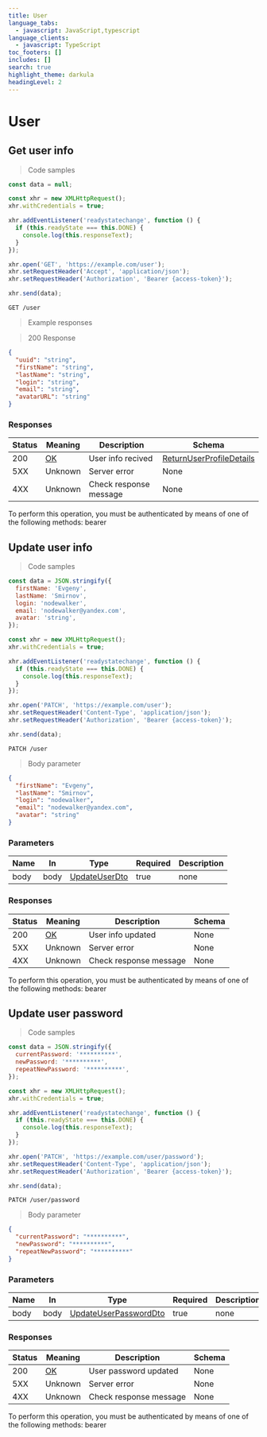 ```yaml
---
title: User
language_tabs:
  - javascript: JavaScript,typescript
language_clients:
  - javascript: TypeScript
toc_footers: []
includes: []
search: true
highlight_theme: darkula
headingLevel: 2
---
```


<!-- Generator: Widdershins v4.0.1 -->
<h1 id="fake-store-api-user">User</h1>

## Get user info

<a id="opIdUserController_getUserProfile"></a>

> Code samples

```javascript
const data = null;

const xhr = new XMLHttpRequest();
xhr.withCredentials = true;

xhr.addEventListener('readystatechange', function () {
  if (this.readyState === this.DONE) {
    console.log(this.responseText);
  }
});

xhr.open('GET', 'https://example.com/user');
xhr.setRequestHeader('Accept', 'application/json');
xhr.setRequestHeader('Authorization', 'Bearer {access-token}');

xhr.send(data);
```

`GET /user`

> Example responses

> 200 Response

```json
{
  "uuid": "string",
  "firstName": "string",
  "lastName": "string",
  "login": "string",
  "email": "string",
  "avatarURL": "string"
}
```

<h3 id="get-user-info-responses">Responses</h3>

| Status | Meaning                                                 | Description            | Schema                                                            |
| ------ | ------------------------------------------------------- | ---------------------- | ----------------------------------------------------------------- |
| 200    | [OK](https://tools.ietf.org/html/rfc7231#section-6.3.1) | User info recived      | [ReturnUserProfileDetails](../models/ReturnUserProfileDetails.md) |
| 5XX    | Unknown                                                 | Server error           | None                                                              |
| 4XX    | Unknown                                                 | Check response message | None                                                              |

<aside class="warning">
To perform this operation, you must be authenticated by means of one of the following methods:
bearer
</aside>

## Update user info

<a id="opIdUserController_updateUser"></a>

> Code samples

```javascript
const data = JSON.stringify({
  firstName: 'Evgeny',
  lastName: 'Smirnov',
  login: 'nodewalker',
  email: 'nodewalker@yandex.com',
  avatar: 'string',
});

const xhr = new XMLHttpRequest();
xhr.withCredentials = true;

xhr.addEventListener('readystatechange', function () {
  if (this.readyState === this.DONE) {
    console.log(this.responseText);
  }
});

xhr.open('PATCH', 'https://example.com/user');
xhr.setRequestHeader('Content-Type', 'application/json');
xhr.setRequestHeader('Authorization', 'Bearer {access-token}');

xhr.send(data);
```

`PATCH /user`

> Body parameter

```json
{
  "firstName": "Evgeny",
  "lastName": "Smirnov",
  "login": "nodewalker",
  "email": "nodewalker@yandex.com",
  "avatar": "string"
}
```

<h3 id="update-user-info-parameters">Parameters</h3>

| Name | In   | Type                                        | Required | Description |
| ---- | ---- | ------------------------------------------- | -------- | ----------- |
| body | body | [UpdateUserDto](../models/UpdateUserDto.md) | true     | none        |

<h3 id="update-user-info-responses">Responses</h3>

| Status | Meaning                                                 | Description            | Schema |
| ------ | ------------------------------------------------------- | ---------------------- | ------ |
| 200    | [OK](https://tools.ietf.org/html/rfc7231#section-6.3.1) | User info updated      | None   |
| 5XX    | Unknown                                                 | Server error           | None   |
| 4XX    | Unknown                                                 | Check response message | None   |

<aside class="warning">
To perform this operation, you must be authenticated by means of one of the following methods:
bearer
</aside>

## Update user password

<a id="opIdUserController_updateUserPassword"></a>

> Code samples

```javascript
const data = JSON.stringify({
  currentPassword: '**********',
  newPassword: '**********',
  repeatNewPassword: '**********',
});

const xhr = new XMLHttpRequest();
xhr.withCredentials = true;

xhr.addEventListener('readystatechange', function () {
  if (this.readyState === this.DONE) {
    console.log(this.responseText);
  }
});

xhr.open('PATCH', 'https://example.com/user/password');
xhr.setRequestHeader('Content-Type', 'application/json');
xhr.setRequestHeader('Authorization', 'Bearer {access-token}');

xhr.send(data);
```

`PATCH /user/password`

> Body parameter

```json
{
  "currentPassword": "**********",
  "newPassword": "**********",
  "repeatNewPassword": "**********"
}
```

<h3 id="update-user-password-parameters">Parameters</h3>

| Name | In   | Type                                                        | Required | Description |
| ---- | ---- | ----------------------------------------------------------- | -------- | ----------- |
| body | body | [UpdateUserPasswordDto](../models/UpdateUserPasswordDto.md) | true     | none        |

<h3 id="update-user-password-responses">Responses</h3>

| Status | Meaning                                                 | Description            | Schema |
| ------ | ------------------------------------------------------- | ---------------------- | ------ |
| 200    | [OK](https://tools.ietf.org/html/rfc7231#section-6.3.1) | User password updated  | None   |
| 5XX    | Unknown                                                 | Server error           | None   |
| 4XX    | Unknown                                                 | Check response message | None   |

<aside class="warning">
To perform this operation, you must be authenticated by means of one of the following methods:
bearer
</aside>
